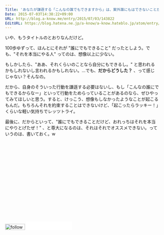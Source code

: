 ```yaml
---
Title: 'あなたが謙遜する「こんなの誰でもできますから」は、案外誰にもはできないことだったりする '
Date: 2015-07-03T14:38:22+09:00
URL: http://blog.a-know.me/entry/2015/07/03/143822
EditURL: https://blog.hatena.ne.jp/a-know/a-know.hateblo.jp/atom/entry/8454420450100033974
---
```


いや、もうタイトルのとおりなんだけど。


100歩ゆずって、ほんとにそれが "誰にでもできること" だったとしよう。でも、"それを本当にやる人" ってのは、想像以上に少ない。


もしかしたら、"ああ、それくらいのことなら自分にもできるし。" と思われるかもしれないし言われるかもしれない。...でも、**だからどうした？** 、って感じじゃない？そんなの。


だから、自身のそういった行動を謙遜する必要はないし、もし「こんなの誰にでもできるからなー」といって行動をためらっていることがあるのなら、ぜひやってみてほしいと思う。すると、けっこう、想像もしなかったようなことが起こるもんだ。もちろんそれを約束することはできないけど、「起こったらラッキー！」くらいな軽い気持ちでレッツトライ。


最後に、だからといって、"誰にでもできることだけど、おれっちはそれを本当にやりとげたぜ！" 、と尊大になるのは、それはそれでオススメできない。っていうのは、書いておく。w


<script async src="//pagead2.googlesyndication.com/pagead/js/adsbygoogle.js"></script>
<!-- article-bottom2 -->
<ins class="adsbygoogle"
     style="display:inline-block;width:300px;height:250px"
     data-ad-client="ca-pub-3463034538369189"
     data-ad-slot="5274552934"></ins>
<script>
(adsbygoogle = window.adsbygoogle || []).push({});
</script>


<div>
<a href='http://cloud.feedly.com/#subscription%2Ffeed%2Fhttp%3A%2F%2Fblog.a-know.me%2Ffeed'  target='blank'><img id='feedlyFollow' src='//s3.feedly.com/img/follows/feedly-follow-rectangle-volume-small_2x.png' alt='follow us in feedly' width='65' height='20'></a>

<iframe src="//blog.hatena.ne.jp/a-know/a-know.hateblo.jp/subscribe/iframe" allowtransparency="true" frameborder="0" scrolling="no" width="150" height="28"></iframe>
</div>
